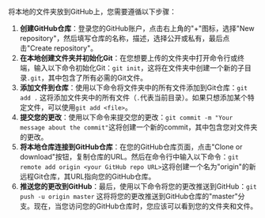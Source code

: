   
将本地的文件夹放到GitHub上，您需要遵循以下步骤：

1. **创建GitHub仓库**：登录您的GitHub账户，点击右上角的"+"图标，选择"New repository"，然后填写仓库的名称，描述，选择公开或私有，最后点击"Create repository"。
2. **在本地创建文件夹并初始化Git**：在您想要上传的文件夹中打开命令行或终端，输入以下命令初始化Git：`git init`，这将在文件夹中创建一个新的子目录`.git`，其中包含了所有必需的Git文件。
3. **添加文件到仓库**：使用以下命令将文件夹中的所有文件添加到Git仓库：`git add .` 这将添加文件夹中的所有文件（`.`代表当前目录）。如果只想添加某个特定文件，可以使用`git add <file>`。
4. **提交您的更改**：使用以下命令来提交您的更改：`git commit -m "Your message about the commit"`这将创建一个新的commit，其中包含您对文件夹的更改。
5. **将本地仓库连接到GitHub仓库**：在您的GitHub仓库页面，点击"Clone or download"按钮，复制仓库的URL。然后在命令行中输入以下命令：`git remote add origin <your GitHub repo URL>`这将创建一个名为"origin"的新远程Git仓库，其URL指向您的GitHub仓库。
6. **推送您的更改到GitHub**：最后，使用以下命令将您的更改推送到GitHub：`git push -u origin master`
这将将您的更改推送到GitHub仓库的"master"分支。现在，当您访问您的GitHub仓库时，您应该可以看到您的文件夹和文件。